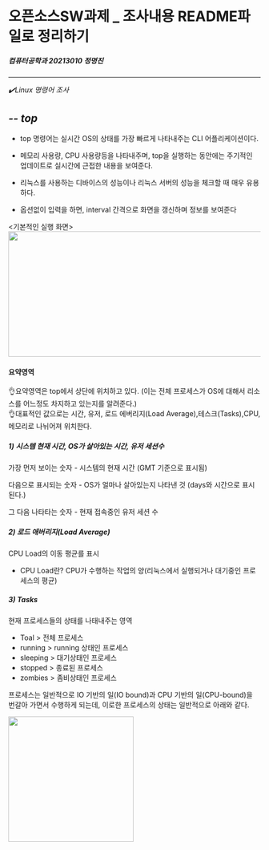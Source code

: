 # 오픈소스SW과제 _ 조사내용 README파일로 정리하기
#####      *컴퓨터공학과 20213010 정명진*
---


*✔️Linux 명령어 조사* 

## ***-- top*** 
* top 명령어는 실시간 OS의 상태를 가장 빠르게 나타내주는 CLI 어플리케이션이다.

* 메모리 사용량, CPU 사용량등을 나타내주며, top을 실행하는  동안에는 주기적인 업데이트로 실시간에 근접한 내용을 보여준다. 

* 리눅스를 사용하는 디바이스의 성능이나 리눅스 서버의 성능을 체크할 때 매우 유용하다.

* 옵션없이 입력을 하면, interval 간격으로 화면을 갱신하며 정보를 보여준다


<기본적인 실행 화면>  
<img src="https://user-images.githubusercontent.com/106762642/171696988-821d43be-3e63-437e-a54a-facb7bb0f7fc.png" width="700" height="250"/>

#### 요약영역

👌요약영역은 top에서 상단에 위치하고 있다. (이는 전체 프로세스가 OS에 대해서 리소스를 어느정도 차지하고 있는지를 알려준다.)  
👌대표적인 값으로는 시간, 유저, 로드 에버리지(Load Average),테스크(Tasks),CPU,메모리로 나뉘어져 위치한다.

##### 1) 시스템 현재 시간, OS가 살아있는 시간, 유저 세션수  

가장 먼저 보이는 숫자 - 시스템의 현재 시간 (GMT 기준으로 표시됨)  

다음으로 표시되는 숫자 - OS가 얼마나 살아있는지 나타낸 것 (days와 시간으로 표시된다.)  

그 다음 나타타는 숫자 - 현재 접속중인 유저 세션 수  


##### 2) 로드 애버리지(Load Average)

CPU Load의 이동 평균를 표시  
-  CPU Load란? CPU가 수행하는 작업의 양(리눅스에서 실행되거나 대기중인 프로세스의 평균)  


##### 3) Tasks

현재 프로세스들의 상태를 나태내주는 영역

- Toal > 전체 프로세스
- running > running 상태인 프로세스
- sleeping > 대기상태인 프로세스
- stopped > 종료된 프로세스
- zombies > 좀비상태인 프로세스  
 
 프로세스는 일반적으로 IO 기반의 일(IO bound)과 CPU 기반의 일(CPU-bound)을 번갈아 가면서 수행하게 되는데, 이로한 프로세스의 상태는 일반적으로 아래와 같다.

<img src="https://user-images.githubusercontent.com/106762642/171701947-43f4ffde-6588-4b3b-a482-25a79e475115.png" weight="600" height="250"/>

